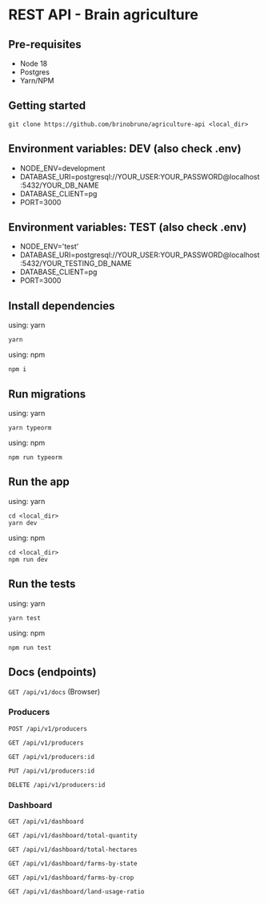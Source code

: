 # REST API - Brain agriculture

## Pre-requisites
- Node 18
- Postgres
- Yarn/NPM

## Getting started

    git clone https://github.com/brinobruno/agriculture-api <local_dir>

## Environment variables: DEV (also check .env)
- NODE_ENV=development
- DATABASE_URI=postgresql://YOUR_USER:YOUR_PASSWORD@localhost:5432/YOUR_DB_NAME
- DATABASE_CLIENT=pg
- PORT=3000

## Environment variables: TEST (also check .env)
- NODE_ENV='test'
- DATABASE_URI=postgresql://YOUR_USER:YOUR_PASSWORD@localhost:5432/YOUR_TESTING_DB_NAME
- DATABASE_CLIENT=pg
- PORT=3000

## Install dependencies
using: yarn

    yarn
    
using: npm

    npm i

## Run migrations
using: yarn

    yarn typeorm
    
using: npm

    npm run typeorm

## Run the app
using: yarn

    cd <local_dir>
    yarn dev
    
using: npm

    cd <local_dir>
    npm run dev

## Run the tests
using: yarn

    yarn test
    
using: npm

    npm run test

## Docs (endpoints)
`GET /api/v1/docs` (Browser)

### Producers
`POST /api/v1/producers`

`GET /api/v1/producers`

`GET /api/v1/producers:id`

`PUT /api/v1/producers:id`

`DELETE /api/v1/producers:id`

### Dashboard
`GET /api/v1/dashboard`

`GET /api/v1/dashboard/total-quantity`

`GET /api/v1/dashboard/total-hectares`

`GET /api/v1/dashboard/farms-by-state`

`GET /api/v1/dashboard/farms-by-crop`

`GET /api/v1/dashboard/land-usage-ratio`